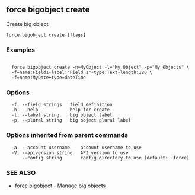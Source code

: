 ## force bigobject create

Create big object

```
force bigobject create [flags]
```

### Examples

```

  force bigobject create -n=MyObject -l="My Object" -p="My Objects" \
  -f=name:Field1+label:"Field 1"+type:Text+length:120 \
  -f=name:MyDate+type=dateTime

```

### Options

```
  -f, --field strings   field definition
  -h, --help            help for create
  -l, --label string    big object label
  -p, --plural string   big object plural label
```

### Options inherited from parent commands

```
  -a, --account username    account username to use
  -V, --apiversion string   API version to use
      --config string       config directory to use (default: .force)
```

### SEE ALSO

* [force bigobject](force_bigobject.md)	 - Manage big objects

